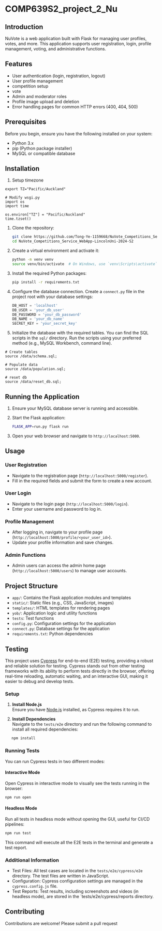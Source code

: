 # COMP639S2_project_2_Nu

## Introduction

NuVote is a web application built with Flask for managing user profiles, votes, and more. This application supports user registration, login, profile management, voting, and administrative functions.

## Features

- User authentication (login, registration, logout)
- User profile management
- competition setup
- vote
- Admin and moderator roles
- Profile image upload and deletion
- Error handling pages for common HTTP errors (400, 404, 500)

## Prerequisites

Before you begin, ensure you have the following installed on your system:

- Python 3.x
- pip (Python package installer)
- MySQL or compatible database

## Installation
1. Setup timezone
```shell
export TZ="Pacific/Auckland"

# Modify wsgi.py
import os
import time

os.environ["TZ"] = "Pacific/Auckland"
time.tzset()
```


1. Clone the repository:

    ```sh
    git clone https://github.com/Tong-Ye-1159668/NuVote_Competitions_Service_WebApp-LincolnUni-2024-S2.git
    cd NuVote_Competitions_Service_WebApp-LincolnUni-2024-S2
    ```

2. Create a virtual environment and activate it:

    ```sh
    python -m venv venv
    source venv/bin/activate  # On Windows, use `venv\Scripts\activate`
    ```

3. Install the required Python packages:

    ```sh
    pip install -r requirements.txt
    ```

4. Configure the database connection. Create a `connect.py` file in the project root with your database settings:

    ```python
    DB_HOST = 'localhost'
    DB_USER = 'your_db_user'
    DB_PASSWORD = 'your_db_password'
    DB_NAME = 'your_db_name'
    SECRET_KEY = 'your_secret_key'
    ```

5. Initialize the database with the required tables. You can find the SQL scripts in the `sql/` directory. Run the scripts using your preferred method (e.g., MySQL Workbench, command line).
```shell
# Create tables
source /data/schema.sql;

# Populate data
source /data/population.sql;

# reset db
source /data/reset_db.sql;

```
## Running the Application

1. Ensure your MySQL database server is running and accessible.

2. Start the Flask application:

    ```sh
    FLASK_APP=run.py flask run
    ```

3. Open your web browser and navigate to `http://localhost:5000`.

## Usage

### User Registration

- Navigate to the registration page (`http://localhost:5000/register`).
- Fill in the required fields and submit the form to create a new account.

### User Login

- Navigate to the login page (`http://localhost:5000/login`).
- Enter your username and password to log in.

### Profile Management

- After logging in, navigate to your profile page (`http://localhost:5000/profile/<your_user_id>`).
- Update your profile information and save changes.

### Admin Functions

- Admin users can access the admin home page (`http://localhost:5000/users`) to manage user accounts.

## Project Structure

- `app/`: Contains the Flask application modules and templates
- `static/`: Static files (e.g., CSS, JavaScript, images)
- `templates/`: HTML templates for rendering pages
- `yob/`: Application logic and utility functions
- `tests`: Test functions
- `config.py`: Configuration settings for the application
- `connect.py`: Database settings for the application
- `requirements.txt`: Python dependencies

## Testing

This project uses [Cypress](https://www.cypress.io/) for end-to-end (E2E) testing, providing a robust and reliable solution for testing. Cypress stands out from other testing frameworks with its ability to perform tests directly in the browser, offering real-time reloading, automatic waiting, and an interactive GUI, making it easier to debug and develop tests.

### Setup

1. **Install Node.js**  
   Ensure you have [Node.js](https://nodejs.org/) installed, as Cypress requires it to run.

2. **Install Dependencies**  
   Navigate to the `tests/e2e` directory and run the following command to install all required dependencies:
```bash
   npm install
```
### Running Tests
You can run Cypress tests in two different modes:

#### Interactive Mode
Open Cypress in interactive mode to visually see the tests running in the browser:
```bash
npm run open
```
#### Headless Mode
Run all tests in headless mode without opening the GUI, useful for CI/CD pipelines:
```bash
npm run test
```
This command will execute all the E2E tests in the terminal and generate a test report.

### Additional Information
- Test Files: All test cases are located in the `tests/e2e/cypress/e2e` directory. The test files are written in JavaScript.
- Configuration: Cypress configuration settings are managed in the `cypress.config.js` file.
- Test Reports: Test results, including screenshots and videos (in headless mode), are stored in the `tests/e2e/cypress/reports directory.

## Contributing

Contributions are welcome! Please submit a pull request
